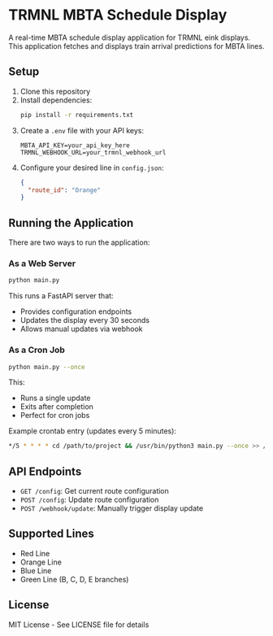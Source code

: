 # TRMNL MBTA Schedule Display

A real-time MBTA schedule display application for TRMNL eink displays. This application fetches and displays train arrival predictions for MBTA lines.



## Setup

1. Clone this repository
2. Install dependencies:
   ```bash
   pip install -r requirements.txt
   ```
3. Create a `.env` file with your API keys:
   ```
   MBTA_API_KEY=your_api_key_here
   TRMNL_WEBHOOK_URL=your_trmnl_webhook_url
   ```
4. Configure your desired line in `config.json`:
   ```json
   {
     "route_id": "Orange"
   }
   ```

## Running the Application

There are two ways to run the application:

### As a Web Server
```bash
python main.py
```
This runs a FastAPI server that:
- Provides configuration endpoints
- Updates the display every 30 seconds
- Allows manual updates via webhook

### As a Cron Job
```bash
python main.py --once
```
This:
- Runs a single update
- Exits after completion
- Perfect for cron jobs

Example crontab entry (updates every 5 minutes):
```bash
*/5 * * * * cd /path/to/project && /usr/bin/python3 main.py --once >> /path/to/mbta_cron.log 2>&1
```

## API Endpoints

- `GET /config`: Get current route configuration
- `POST /config`: Update route configuration
- `POST /webhook/update`: Manually trigger display update

## Supported Lines

- Red Line
- Orange Line
- Blue Line
- Green Line (B, C, D, E branches)

## License

MIT License - See LICENSE file for details

